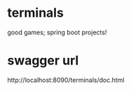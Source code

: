 # terminals
good games; 
spring boot projects!

# swagger url
http://localhost:8090/terminals/doc.html
